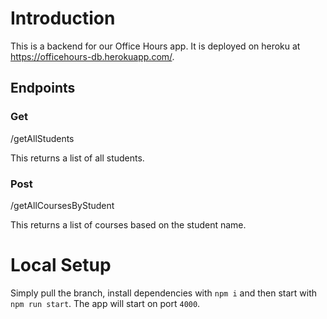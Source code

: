 # Introduction

This is a backend for our Office Hours app. It is deployed on heroku at https://officehours-db.herokuapp.com/. 

## Endpoints

### Get
/getAllStudents

This returns a list of all students.

### Post
/getAllCoursesByStudent

This returns a list of courses based on the student name.


# Local Setup

Simply pull the branch, install dependencies with `npm i` and then start with `npm run start`. The app will start on port `4000`.
